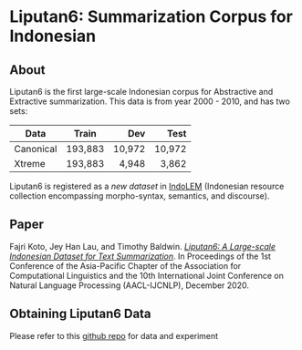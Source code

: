 # Liputan6: Summarization Corpus for Indonesian

## About

Liputan6 is the first large-scale Indonesian corpus for Abstractive and Extractive summarization. 
This data is from year 2000 - 2010, and has two sets:

| Data          | Train    | Dev      | Test      |
| ------------- | :-------:| --------:|  --------:|
| Canonical     | 193,883  | 10,972   | 10,972    |
| Xtreme        | 193,883  |  4,948   |  3,862    |

Liputan6 is registered as a _new dataset_ in [IndoLEM](https://indolem.github.io/) (Indonesian resource collection encompassing morpho-syntax, semantics, and discourse).

## Paper
Fajri Koto, Jey Han Lau, and Timothy Baldwin. [_Liputan6: A Large-scale Indonesian Dataset for Text Summarization_](https://arxiv.org/pdf/2011.00679.pdf). In Proceedings of the 1st Conference of the Asia-Pacific Chapter of the Association for Computational Linguistics and the 10th International Joint Conference on Natural Language Processing (AACL-IJCNLP), December 2020.

## Obtaining Liputan6 Data
Please refer to this [github repo](https://github.com/fajri91/sum_liputan6/) for data and experiment
